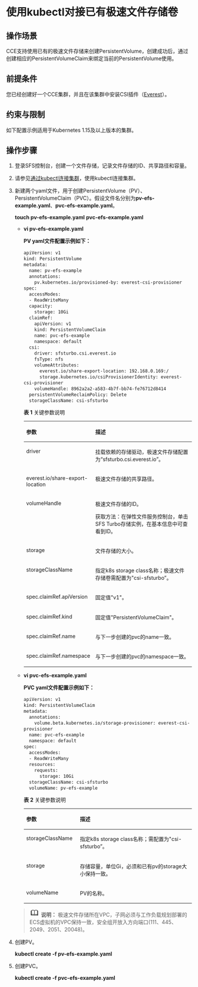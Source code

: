 # 使用kubectl对接已有极速文件存储卷<a name="cce_01_0272"></a>

## 操作场景<a name="section1062914713566"></a>

CCE支持使用已有的极速文件存储来创建PersistentVolume，创建成功后，通过创建相应的PersistentVolumeClaim来绑定当前的PersistentVolume使用。

## 前提条件<a name="section13181839131510"></a>

您已经创建好一个CCE集群，并且在该集群中安装CSI插件（[Everest](Everest（系统资源插件-必装）.md)）。

## 约束与限制<a name="section946015116135"></a>

如下配置示例适用于Kubernetes 1.15及以上版本的集群。

## 操作步骤<a name="section1530655595611"></a>

1.  登录SFS控制台，创建一个文件存储，记录文件存储的ID、共享路径和容量。
2.  请参见[通过kubectl连接集群](通过kubectl连接集群.md)，使用kubectl连接集群。
3.  新建两个yaml文件，用于创建PersistentVolume（PV）、PersistentVolumeClaim（PVC）。假设文件名分别为**pv-efs-example.yaml**、**pvc-efs-example.yaml**。

    **touch pv-efs-example.yaml** **pvc-efs-example.yaml**

    -   **vi pv-efs-example.yaml**

        **PV yaml文件配置示例如下：**

        ```
        apiVersion: v1
        kind: PersistentVolume
        metadata:
          name: pv-efs-example
          annotations:
            pv.kubernetes.io/provisioned-by: everest-csi-provisioner
        spec:
          accessModes:
          - ReadWriteMany
          capacity:
            storage: 10Gi
          claimRef:
            apiVersion: v1
            kind: PersistentVolumeClaim
            name: pvc-efs-example
            namespace: default
          csi:
            driver: sfsturbo.csi.everest.io
            fsType: nfs
            volumeAttributes:
              everest.io/share-export-location: 192.168.0.169:/
              storage.kubernetes.io/csiProvisionerIdentity: everest-csi-provisioner
            volumeHandle: 8962a2a2-a583-4b7f-bb74-fe76712d8414
          persistentVolumeReclaimPolicy: Delete
          storageClassName: csi-sfsturbo
        ```

        **表 1**  关键参数说明

        <a name="table953204119"></a>
        <table><thead align="left"><tr id="row1666206115"><th class="cellrowborder" valign="top" width="35.89%" id="mcps1.2.3.1.1"><p id="p1662017116"><a name="p1662017116"></a><a name="p1662017116"></a>参数</p>
        </th>
        <th class="cellrowborder" valign="top" width="64.11%" id="mcps1.2.3.1.2"><p id="p56820513"><a name="p56820513"></a><a name="p56820513"></a>描述</p>
        </th>
        </tr>
        </thead>
        <tbody><tr id="row1061620713"><td class="cellrowborder" valign="top" width="35.89%" headers="mcps1.2.3.1.1 "><p id="p56120115"><a name="p56120115"></a><a name="p56120115"></a>driver</p>
        </td>
        <td class="cellrowborder" valign="top" width="64.11%" headers="mcps1.2.3.1.2 "><p id="p911192017111"><a name="p911192017111"></a><a name="p911192017111"></a>挂载依赖的存储驱动，极速文件存储配置为“sfsturbo.csi.everest.io”。</p>
        </td>
        </tr>
        <tr id="row6115201810"><td class="cellrowborder" valign="top" width="35.89%" headers="mcps1.2.3.1.1 "><p id="p1911172013115"><a name="p1911172013115"></a><a name="p1911172013115"></a>everest.io/share-export-location</p>
        </td>
        <td class="cellrowborder" valign="top" width="64.11%" headers="mcps1.2.3.1.2 "><p id="p1812132017111"><a name="p1812132017111"></a><a name="p1812132017111"></a>极速文件存储的共享路径。</p>
        </td>
        </tr>
        <tr id="row181217201317"><td class="cellrowborder" valign="top" width="35.89%" headers="mcps1.2.3.1.1 "><p id="p2127205115"><a name="p2127205115"></a><a name="p2127205115"></a>volumeHandle</p>
        </td>
        <td class="cellrowborder" valign="top" width="64.11%" headers="mcps1.2.3.1.2 "><p id="p331414324103"><a name="p331414324103"></a><a name="p331414324103"></a>极速文件存储的ID。</p>
        <p id="p1455172961010"><a name="p1455172961010"></a><a name="p1455172961010"></a>获取方法：在弹性文件服务控制台，单击SFS Turbo存储实例，在基本信息中可查看到ID。</p>
        </td>
        </tr>
        <tr id="row101220201616"><td class="cellrowborder" valign="top" width="35.89%" headers="mcps1.2.3.1.1 "><p id="p4121201717"><a name="p4121201717"></a><a name="p4121201717"></a>storage</p>
        </td>
        <td class="cellrowborder" valign="top" width="64.11%" headers="mcps1.2.3.1.2 "><p id="p1373713106118"><a name="p1373713106118"></a><a name="p1373713106118"></a>文件存储的大小。</p>
        </td>
        </tr>
        <tr id="row118294312105"><td class="cellrowborder" valign="top" width="35.89%" headers="mcps1.2.3.1.1 "><p id="p16741643171012"><a name="p16741643171012"></a><a name="p16741643171012"></a>storageClassName</p>
        </td>
        <td class="cellrowborder" valign="top" width="64.11%" headers="mcps1.2.3.1.2 "><p id="p127424310105"><a name="p127424310105"></a><a name="p127424310105"></a>指定k8s storage class名称；极速文件存储卷需配置为"csi-sfsturbo”。</p>
        </td>
        </tr>
        <tr id="row1292142194111"><td class="cellrowborder" valign="top" width="35.89%" headers="mcps1.2.3.1.1 "><p id="p19292122114413"><a name="p19292122114413"></a><a name="p19292122114413"></a>spec.claimRef.apiVersion</p>
        </td>
        <td class="cellrowborder" valign="top" width="64.11%" headers="mcps1.2.3.1.2 "><p id="p162921213418"><a name="p162921213418"></a><a name="p162921213418"></a>固定值"v1"。</p>
        </td>
        </tr>
        <tr id="row12530172512416"><td class="cellrowborder" valign="top" width="35.89%" headers="mcps1.2.3.1.1 "><p id="p1053018258416"><a name="p1053018258416"></a><a name="p1053018258416"></a>spec.claimRef.kind</p>
        </td>
        <td class="cellrowborder" valign="top" width="64.11%" headers="mcps1.2.3.1.2 "><p id="p1353052584115"><a name="p1353052584115"></a><a name="p1353052584115"></a>固定值"PersistentVolumeClaim"。</p>
        </td>
        </tr>
        <tr id="row1513982864116"><td class="cellrowborder" valign="top" width="35.89%" headers="mcps1.2.3.1.1 "><p id="p613972844115"><a name="p613972844115"></a><a name="p613972844115"></a>spec.claimRef.name</p>
        </td>
        <td class="cellrowborder" valign="top" width="64.11%" headers="mcps1.2.3.1.2 "><p id="p113912816416"><a name="p113912816416"></a><a name="p113912816416"></a>与下一步创建的pvc的name一致。</p>
        </td>
        </tr>
        <tr id="row86908177417"><td class="cellrowborder" valign="top" width="35.89%" headers="mcps1.2.3.1.1 "><p id="p8691817114114"><a name="p8691817114114"></a><a name="p8691817114114"></a>spec.claimRef.namespace</p>
        </td>
        <td class="cellrowborder" valign="top" width="64.11%" headers="mcps1.2.3.1.2 "><p id="p1069111754110"><a name="p1069111754110"></a><a name="p1069111754110"></a>与下一步创建的pvc的namespace一致。</p>
        </td>
        </tr>
        </tbody>
        </table>

    -   **vi pvc-efs-example.yaml**

        **PVC yaml文件配置示例如下：**

        ```
        apiVersion: v1
        kind: PersistentVolumeClaim
        metadata:
          annotations:
            volume.beta.kubernetes.io/storage-provisioner: everest-csi-provisioner
          name: pvc-efs-example
          namespace: default
        spec:
          accessModes:
          - ReadWriteMany
          resources:
            requests:
              storage: 10Gi
          storageClassName: csi-sfsturbo
          volumeName: pv-efs-example
        ```

        **表 2**  关键参数说明

        <a name="table154321323191412"></a>
        <table><thead align="left"><tr id="row1432192381417"><th class="cellrowborder" valign="top" width="31.929999999999996%" id="mcps1.2.3.1.1"><p id="p18433152391413"><a name="p18433152391413"></a><a name="p18433152391413"></a>参数</p>
        </th>
        <th class="cellrowborder" valign="top" width="68.07%" id="mcps1.2.3.1.2"><p id="p19433192321419"><a name="p19433192321419"></a><a name="p19433192321419"></a>描述</p>
        </th>
        </tr>
        </thead>
        <tbody><tr id="row164331623191417"><td class="cellrowborder" valign="top" width="31.929999999999996%" headers="mcps1.2.3.1.1 "><p id="p20433112371413"><a name="p20433112371413"></a><a name="p20433112371413"></a>storageClassName</p>
        </td>
        <td class="cellrowborder" valign="top" width="68.07%" headers="mcps1.2.3.1.2 "><p id="p6433142314144"><a name="p6433142314144"></a><a name="p6433142314144"></a>指定k8s storage class名称；需配置为"csi-sfsturbo”。</p>
        </td>
        </tr>
        <tr id="row184341223131415"><td class="cellrowborder" valign="top" width="31.929999999999996%" headers="mcps1.2.3.1.1 "><p id="p16434623161416"><a name="p16434623161416"></a><a name="p16434623161416"></a>storage</p>
        </td>
        <td class="cellrowborder" valign="top" width="68.07%" headers="mcps1.2.3.1.2 "><p id="p4434102301418"><a name="p4434102301418"></a><a name="p4434102301418"></a>存储容量，单位Gi，必须和已有pv的storage大小保持一致。</p>
        </td>
        </tr>
        <tr id="row20434023121415"><td class="cellrowborder" valign="top" width="31.929999999999996%" headers="mcps1.2.3.1.1 "><p id="p1743410236141"><a name="p1743410236141"></a><a name="p1743410236141"></a>volumeName</p>
        </td>
        <td class="cellrowborder" valign="top" width="68.07%" headers="mcps1.2.3.1.2 "><p id="p3435182316146"><a name="p3435182316146"></a><a name="p3435182316146"></a>PV的名称。</p>
        </td>
        </tr>
        </tbody>
        </table>

    >![](public_sys-resources/icon-note.gif) **说明：** 
    >极速文件存储所在VPC，子网必须与工作负载规划部署的ECS虚拟机的VPC保持一致，安全组开放入方向端口\(111、445、2049、2051、20048\)。

4.  创建PV。

    **kubectl create -f pv-efs-example.yaml**

5.  创建PVC。

    **kubectl create -f pvc-efs-example.yaml**


